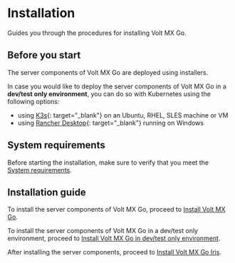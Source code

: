# Installation

Guides you through the procedures for installing Volt MX Go.

## Before you start

The server components of Volt MX Go are deployed using installers. 

In case you would like to deploy the server components of Volt MX Go in a **dev/test only environment**, you can do so with Kubernetes using the following options:

- using [K3s](https://docs.k3s.io){: target="_blank"} on an Ubuntu, RHEL, SLES machine or VM
- using [Rancher Desktop](https://docs.rancherdesktop.io){: target="_blank"} running on Windows

<!-- **with installers**-->

## System requirements
Before starting the installation, make sure to verify that you meet the [System requirements](sysreq.md).

## Installation guide

<!--You can install the server components of Volt MX Go using any of the following options:-->

To install the server components of Volt MX Go, proceed to [Install Volt MX Go](prerequisite.md).

To install the server components of Volt MX Go in a dev/test only environment, proceed to [Install Volt MX Go in dev/test only environment](containerdeployment.md).

After installing the server components, proceed to [Install Volt MX Go Iris](installiris.md). 
